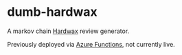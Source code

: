 # dumb-hardwax

A markov chain [Hardwax](https://hardwax.com/) review generator.

Previously deployed via [Azure Functions](https://azure.microsoft.com/en-gb/services/functions/), not currently live. 
